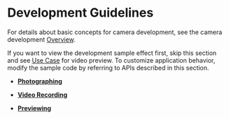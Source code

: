 # Development Guidelines<a name="EN-US_TOPIC_0000001054903130"></a>

For details about basic concepts for camera development, see the camera development  [Overview](en-us_topic_0000001051690589.md).

If you want to view the development sample effect first, skip this section and see  [Use Case](use-case-5.md)  for video preview. To customize application behavior, modify the sample code by referring to APIs described in this section.

-   **[Photographing](photographing-3.md)**  

-   **[Video Recording](video-recording-4.md)**  

-   **[Previewing](previewing.md)**  


